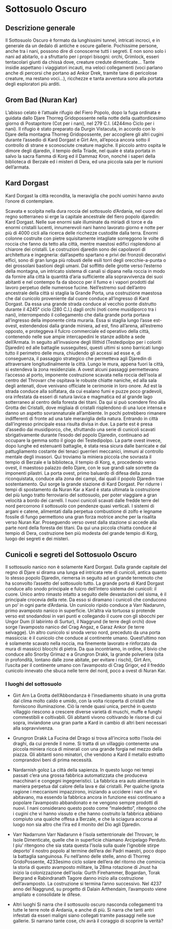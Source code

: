 # Sottosuolo Oscuro
## Descrizione generale
Il Sottosuolo Oscuro è formato da lunghissimi tunnel, intricati incroci, e in generale da un dedalo di antiche e oscure gallerie. Pochissime persone, anche tra i nani, possono dire di conoscerne tutti i segreti. E non sono solo i nani ad abitarlo, o a sfruttarlo per i propri bisogni: orchi, Grimlock, esseri tentacolari giunti da chissà dove, creature credute dimenticate… Tante insidie aspettano i viaggiatori incauti, ma veloci collegamenti (voci parlano anche di percorsi che portano ad Ankor Drek, tramite tane di pericolose creature, ma restano voci…), ricchezze e tanta avventura sono alla portata degli esploratori più arditi.

## Grom Bad (Nuran Kar)

L’abisso celato è l’attuale rifugio del Fiero Popolo, dopo la fuga ordinata e guidata dallo Djare Thorreg Gridopossente nella notte della quattordicesimo giorno di Postapritore (Cot per i nani), nel 279 C.I. (4244mo Ciclo per i nani). Il rifugio è stato preparato da Durgin Vistacuta, in accordo con lo Djare della montagna Thorreg Gridopossente, per accogliere gli altri cugini durante l’assedio di Kard Dorgast e Girt Arn, all’epoca ancora sotto il controllo di strane e sconosciute creature magiche. Il piccolo antro ospita le dimore degli djaredin, il tempio della Triade, nel quale è stata portata in salvo la sacra fiamma di Korg ed il Dammaz Kron, nonché i saperi della biblioteca di Berzale ed i misteri di Dera, ed una piccola sala per le riunioni dell’armata.

## Kard Dorgast

Kard Dorgast la città recondita, la meraviglia che pochi uomini hanno avuto l’onore di contemplare.

Scavata e scolpita nella dura roccia del sottosuolo d’Ardania, nel cuore del regno sotterraneo si erge la capitale ancestrale del fiero popolo djaredin: Kard Dorgast. Nelle sue enormi sale illuminate da miriadi di torce e da enormi cristalli lucenti, innumerevoli nani hanno lavorato giorno e notte per più di 4000 cicli alla ricerca delle ricchezze custodite dalla terra. Enormi colonne costruite con pietre squisitamente intagliate sorreggono le volte di roccia che fanno da tetto alla città, mentre maestosi edifici risplendono al chiarore dei cristalli. Le costruzioni djaredin sono dei capolavori di architettura e ingegneria: dall’aspetto spartano e privi dei fronzoli decorativi elfici, sono di gran lunga più robusti delle esili torri degli orecchie-a-punta o dei grossolani bastioni degli umani. Dal soffitto delle grotte verso l’esterno della montagna, un intricato sistema di canali si dipana nella roccia in modo da fornire alla città la quantità d’aria sufficiente alla sopravvivenza dei suoi abitanti e nel contempo fa da sbocco per il fumo e i vapori prodotti dal lavoro perpetuo delle numerose fucine.
Nell’estremo sud dell’antro ancestrale della città si staglia la Grande Porta, una costruzione maestosa che dal cunicolo proveniente dal cuore conduce all’ingresso di Kard Dorgast. Da essa una grande strada conduce al vecchio ponte distrutto durante il 4245° ciclo (280 C.I.) dagli orchi (noti come musidiporco tra i nani), interrompendo il collegamento che dalla grande porta portava all’ingresso della imponente cinta muraria. Essa si staglia lungo l’asse est-ovest, estendendosi dalla grande miniera, ad est, fino all’arena, all’estremo opposto, e proteggeva il fulcro commerciale ed operativo della città, contenendo nelle sue ampie intercapedini le stanze adibite a sede dell’Armata. In seguito all’invasione degli Illithid (Testedipolpo per i coloriti Djaredin) ed alle battaglie susseguitesi, questi ultimi si sono barricati lungo tutto il perimetro delle mura, chiudendo gli accessi ad esse e, di conseguenza, il passaggio strategico che permetteva agli Djaredin di attraversare longitudinalmente la città. Lungo le mura, appena fuori la città, si estendeva la zona residenziale. A ovest alcuni passaggi permettevano l’accesso al porto, imponente costruzione scavata nella roccia dell’isola al centro del Throvarr che ospitava le robuste chiatte naniche, ed alla sala degli antenati, dove venivano officiate le cerimonie in loro onore. Ad est la strada conduce alla solfatara, da cui esalano fumi e puzze poco gradevoli, ora infestata da esseri di natura lavica e magmatica ed al grande lago sotterraneo al centro della foresta dei titani. Da qui si può scendere fino alla Grotta dei Cristalli, dove migliaia di cristalli risplendono di una luce intensa e danno un aspetto sovrannaturale all’ambiente. In pochi potrebbero rimanere indifferenti di fronte ad una tale meraviglia della natura. Entrando in città dall’ingresso principale essa risulta divisa in due. La parte est è presa d’assedio dai musidiporco, che, sfruttando una serie di cunicoli scavati sbrigativamente durante l’esodo del popolo Djaredin, continuano ad occupare la gemma sotto il giogo dei Testedipolpo. La parte ovest invece, dopo lunghe ed estenuanti battaglie, è stata resa sicura dalle barricate e dal pattugliamento costante dei tenaci guerrieri meccanici, immuni al controllo mentale degli invasori. Qui troviamo la miniera piccola che sovrasta il tempio di Berzale e la biblioteca, il tempio di Korg, e, procedendo verso ovest, il maestoso palazzo dello Djare, con le sue grandi sale sorrette da imponenti pilastri. La porta ovest, primo baluardo di difesa della zona riconquistata, conduce alla zona dei campi, dai quali il popolo Djaredin trae sostentamento. Qui sorge la grande stazione di Kard Dorgast. Per ridurre i tempi di spostamento da Nuran Kar a Kard è stata ultimata la costruzione del più lungo tratto ferroviario del sottosuolo, per poter viaggiare a gran velocità a bordo dei carrelli. I nuovi cunicoli scavati dalle fredde terre del nord percorrono il sottosuolo con pendenze quasi verticali. I sistemi di argani e catene, alimentati dalla perpetua combustione di zolfo e legname fossile di fungo permettono una gran forza motrice anche per la risalita verso Nuran Kar. Proseguendo verso ovest dalla stazione si accede alla parte nord della foresta dei titani. Da qui una piccola chiatta conduce al tempio di Dera, costruzione ben più modesta del grande tempio di Korg, luogo dei segreti e dei misteri.

## Cunicoli e segreti del Sottosuolo Oscuro

Il sottosuolo nanico non è solamente Kard Dorgast. Dalla grande capitale del regno di Djare si dirama una lunga ed intricata rete di cunicoli, antica quanto lo stesso popolo Djaredin, riemersa in seguito ad un grande terremoto che ha sconvolto l’assetto del sottosuolo tutto. La grande porta di Kard Dorgast conduce allo snodo principale e fulcro dell’intero sistema dei cunicoli: il cuore. Unico antro rimasto intatto a seguito delle devastazioni del sisma, è il principale crocevia della rete. Da esso si diramano i cunicoli che conducono un po’ in ogni parte d’Ardania. Un cunicolo ripido conduce a Varr Nadarunn, primo avamposto nanico in superficie. Un’altra via tortuosa si protende verso est snodandosi in vari punti e collegando il cuore con gli sbocchi per Ungor Dum (il labirinto di Surtur), il Naggrund (le terre degli orchi) dove sorge l’avamposto nanico del Crag Angaz, e Garaz Ankor (le terre selvagge). Un altro cunicolo si snoda verso nord, preceduto da una porta massiccia: è il cunicolo che conduce al continente umano. Quest’ultimo non è solamente scavato nella roccia, ma finemente lavorato e rinforzato da mura di massicci blocchi di pietra. Da qua incontriamo, in ordine, il bivio che conduce allo Snorby Grimaz e a Grungron Drakk, la grande polveriera (sita in profondità, lontano dalle zone abitate, per evitare i rischi), Girt Arn, l’uscita per il continente umano con l’avamposto di Crag Grigor, ed il freddo cunicolo innevato che sbuca nelle terre del nord, poco a ovest di Nuran Kar.

### I luoghi del sottosuolo
- Girt Arn
La Grotta dell’Abbondanza è l’insediamento situato in una grotta dal clima molto caldo e umido, con la volta ricoperta di cristalli che forniscono illuminazione. Ciò la rende quasi unica, perché in questo villaggio riescono a crescere diverse varietà di muschi, muffe e funghi commestibili e coltivabili. Gli abitanti vivono coltivando le risorse di cui sopra, inviandone una gran parte a Kard in cambio di altri beni necessari alla sopravvivenza.

- Grungron Drakk
La Fucina del Drago si trova all’incirca sotto l’isola dei draghi, da cui prende il nome. Si tratta di un villaggio contenente una piccola miniera ricca di minerali con una grande forgia nel mezzo della piazza. Gli abitanti sono minatori, che vendono a Kard il metallo estratto comprandovi beni di prima necessità.

- Nardarnish goloz
La città della sapienza. In questo luogo nei tempi passati c’era una grossa fabbrica automatizzata che produceva macchinari e congegni ingegneristici. La fabbrica era auto alimentata in maniera perpetua dal calore della lava e dai cristalli. Per qualche ignota ragione i meccanismi impazzirono, iniziando a uccidere i nani che vi abitavano, ma essendo la fabbrica ancora in funzione essi continuano a popolare l’avamposto abbandonato e ne vengono sempre prodotti di nuovi. I nani considerano questo posto come “maledetto”, ritengono che i cugini che vi hanno vissuto e che hanno costruito la fabbrica abbiano compiuto una qualche offesa a Berzale, e che la sciagura accorsa al luogo non sia altro che l’ira ed il monito del Dio agli Djaredin.

- Varr Nadarrunn
Varr Nadarunn è l’isola settentrionale del Throvarr, le Isole Dimenticate, quelle che in superficie chiamano Arcipelago Perduto. I piu’ ritengono che sia stata questa l’isola sulla quale l’ignobile stirpe deporto’ il nostro popolo al termine dell’era dei Padri maestri, poco dopo la battaglia sanguinosa. Fu nell’anno delle stelle, anno di Thorreg GridoPossente, 4233esimo ciclo solare dell’era del ritorno che comincia la storia di questo avamposto militare, la 28ma rotazione di Jnust ha inizio la colonizzazione dell’isola: Gurth Firehammer, Bogardan, Torak Bergrand e Rabindranath Tagore danno inizio alla costruzione dell’avamposto. La costruzione si termina l’anno successivo. Nel 4237 anno del Naggrund, su progetto di Dalain Arthendaim, l’avamposto viene ampliato e consolidate le difese.

- Altri luoghi
Si narra che il sottosuolo oscuro nasconda collegamenti tra tutte le terre note di Ardania, e anche di più. Si narra che tanti antri infestati da esseri maligni siano collegati tramite passaggi nelle sue gallerie. Si narrano tante cose, chi avrà il coraggio di scoprire la verità?

